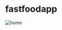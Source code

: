 # fastfoodapp
![home](https://user-images.githubusercontent.com/110013097/232287823-640fc99f-d6c6-474b-97b5-3c13db81d61f.png)
